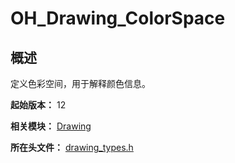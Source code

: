 # OH_Drawing_ColorSpace

## 概述

定义色彩空间，用于解释颜色信息。

**起始版本：** 12

**相关模块：** [Drawing](capi-drawing.md)

**所在头文件：** [drawing_types.h](capi-drawing-types-h.md)

